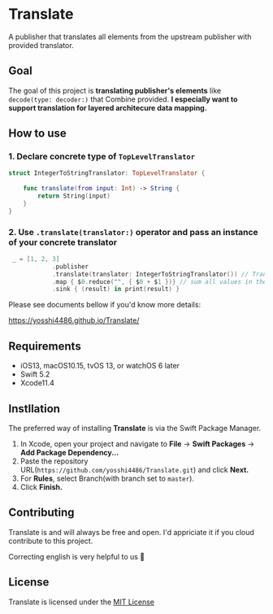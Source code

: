 # Translate
A publisher that translates all elements from the upstream publisher with provided translator.

## Goal
The goal of this project is **translating publisher's elements** like `decode(type: decoder:)` that Combine provided. **I especially want to support translation for layered architecure data mapping.**

## How to use
### 1. Declare concrete type of `TopLevelTranslator`

```swift
struct IntegerToStringTranslator: TopLevelTranslator {
        
    func translate(from input: Int) -> String {
        return String(input)
    }
}
```

### 2. Use `.translate(translator:)` operator and pass an instance of your concrete translator

```swift
 _ = [1, 2, 3]
            .publisher
            .translate(translator: IntegerToStringTranslator()) // Translate int to string.
            .map { $0.reduce("", { $0 + $1 })} // sum all values in the array.
            .sink { (result) in print(result) }
```

Please see documents bellow if you'd know more details:

https://yosshi4486.github.io/Translate/

## Requirements
- iOS13, macOS10.15, tvOS 13, or watchOS 6 later
- Swift 5.2
- Xcode11.4

## Instllation
The preferred way of installing **Translate** is via the Swift Package Manager.

1. In Xcode, open your project and navigate to **File** → **Swift Packages** → **Add Package Dependency...**
2. Paste the repository URL(`https://github.com/yosshi4486/Translate.git`) and click **Next.**
3. For **Rules**, select Branch(with branch set to `master`).
4. Click **Finish.**

## Contributing
Translate is and will always be free and open. I'd appriciate it if you cloud contribute to this project. 

Correcting english is very helpful to us :bow:

## License
Translate is licensed under the [MIT License](https://github.com/yosshi4486/Translate/blob/master/README.md)
